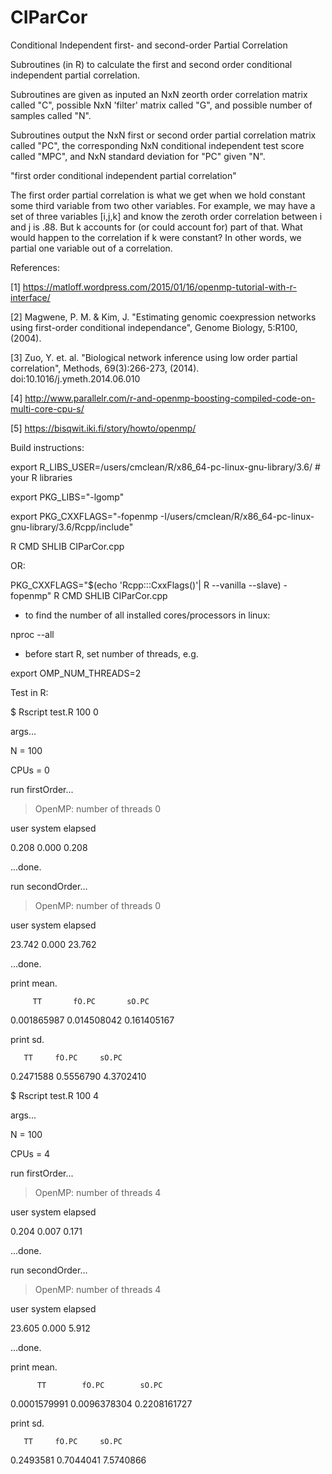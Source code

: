 # CIParCor
Conditional Independent first- and second-order Partial Correlation 

Subroutines (in R) to calculate the first and second order conditional independent partial correlation. 

Subroutines are given as inputed an NxN zeorth order correlation matrix called "C", possible NxN 'filter' matrix called "G", and possible number of samples called "N". 

Subroutines output the NxN first or second order partial correlation matrix called "PC", the corresponding 
NxN conditional independent test score called "MPC", and NxN standard deviation for "PC" given "N".


"first order conditional independent partial correlation"


The first order partial correlation is what we get when we hold constant some third variable from two other variables. For example,  we may have a set of three variables [i,j,k] and know the zeroth order correlation between i and j is .88. But k accounts for (or could account for) part of that. What would happen to the correlation if k were constant? In other words, 
we partial one variable out of a correlation.

References:

[1] https://matloff.wordpress.com/2015/01/16/openmp-tutorial-with-r-interface/

[2] Magwene, P. M. & Kim, J. "Estimating genomic coexpression networks using first-order conditional independance", Genome Biology, 5:R100, (2004).

[3] Zuo, Y. et. al. "Biological network inference using low order partial correlation", Methods, 69(3):266-273, (2014). doi:10.1016/j.ymeth.2014.06.010

[4] http://www.parallelr.com/r-and-openmp-boosting-compiled-code-on-multi-core-cpu-s/

[5] https://bisqwit.iki.fi/story/howto/openmp/

Build instructions:

export R_LIBS_USER=/users/cmclean/R/x86_64-pc-linux-gnu-library/3.6/ # your R libraries

export PKG_LIBS="-lgomp"

export PKG_CXXFLAGS="-fopenmp -I/users/cmclean/R/x86_64-pc-linux-gnu-library/3.6/Rcpp/include"

R CMD SHLIB CIParCor.cpp

OR:

PKG_CXXFLAGS="$(echo 'Rcpp:::CxxFlags()'| R --vanilla --slave) -fopenmp" R CMD SHLIB CIParCor.cpp

* to find the number of all installed cores/processors in linux: 

nproc --all

* before start R, set number of threads, e.g. 

export OMP_NUM_THREADS=2


Test in R:

$ Rscript test.R 100 0

args...

N    = 100

CPUs = 0 

run firstOrder... 

> OpenMP:  number of threads 0

   user  system elapsed 
   
  0.208   0.000   0.208 
  
...done.

run secondOrder... 

> OpenMP:  number of threads 0

   user  system elapsed 
   
 23.742   0.000  23.762 

...done.

print mean.

         TT       fO.PC       sO.PC 
0.001865987 0.014508042 0.161405167 

print sd.

       TT     fO.PC     sO.PC 
0.2471588 0.5556790 4.3702410 


$ Rscript test.R 100 4

args...

N    = 100 

CPUs = 4 

run firstOrder... 

> OpenMP:  number of threads 4

   user  system elapsed 
  
  0.204   0.007   0.171 
  
...done.

run secondOrder... 

> OpenMP:  number of threads 4

   user  system elapsed 
 
 23.605   0.000   5.912 
 
...done.

print mean.

          TT        fO.PC        sO.PC 
0.0001579991 0.0096378304 0.2208161727 

print sd.

       TT     fO.PC     sO.PC 
0.2493581 0.7044041 7.5740866 
